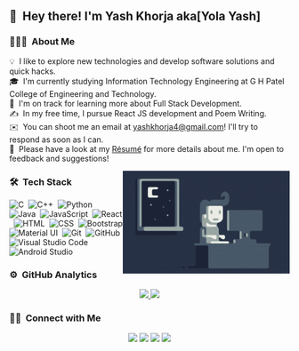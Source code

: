 ## 👋 &nbsp;Hey there! I'm Yash Khorja aka[Yola Yash]

### 👨🏻‍💻 &nbsp;About Me

💡 &nbsp;I like to explore new technologies and develop software solutions and quick hacks.\
🎓 &nbsp;I'm currently studying Information Technology Engineering at G H Patel College of Engineering and Technology.\
🌱 &nbsp;I'm on track for learning more about Full Stack Development.\
✍️ &nbsp;In my free time, I pursue React JS development and Poem Writing.\
✉️ &nbsp;You can shoot me an email at yashkhorja4@gmail.com! I'll try to respond as soon as I can.\
📄 &nbsp;Please have a look at my [Résumé](https://bit.ly/3fH0Huy) for more details about me. I'm open to feedback and suggestions!

<img alt="Night Coding" src="https://raw.githubusercontent.com/AVS1508/AVS1508/master/assets/Night-Coding.gif" align="right"/>

### 🛠 &nbsp;Tech Stack

![C](https://img.shields.io/badge/-C-333333?style=flat&logo=C&logoColor=A8B9CC)&nbsp;
![C++](https://img.shields.io/badge/-C++-333333?style=flat&logo=C%2B%2B&logoColor=00599C)&nbsp;
![Python](https://img.shields.io/badge/-Python-333333?style=flat&logo=python)&nbsp;
![Java](https://img.shields.io/badge/-Java-333333?style=flat&logo=Java&logoColor=FFA518)&nbsp;
![JavaScript](https://img.shields.io/badge/-JavaScript-333333?style=flat&logo=javascript)&nbsp;
![React](https://img.shields.io/badge/-React-333333?style=flat&logo=react)&nbsp;
![HTML](https://img.shields.io/badge/-HTML-333333?style=flat&logo=HTML5)&nbsp;
![CSS](https://img.shields.io/badge/-CSS-333333?style=flat&logo=CSS3&logoColor=1572B6)&nbsp;
![Bootstrap](https://img.shields.io/badge/-Bootstrap-333333?style=flat&logo=bootstrap&logoColor=563D7C)\
![Material UI](https://img.shields.io/badge/-Material%20UI-333333?style=flat&logo=material-ui&logoColor=blue)&nbsp;
![Git](https://img.shields.io/badge/-Git-333333?style=flat&logo=git)&nbsp;
![GitHub](https://img.shields.io/badge/-GitHub-333333?style=flat&logo=github)&nbsp;
![Visual Studio Code](https://img.shields.io/badge/-Visual%20Studio%20Code-333333?style=flat&logo=visual-studio-code&logoColor=007ACC)&nbsp;
![Android Studio](https://img.shields.io/badge/-Android%20Studio-333333?style=flat&logo=android-studio)&nbsp;


### ⚙️ &nbsp;GitHub Analytics

<p align="center">
<a href="https://github.com/Yola21">
  <img height="180em" src="https://github-readme-stats-eight-theta.vercel.app/api?username=Yola21&show_icons=true&theme=react&include_all_commits=true&count_private=true"/>
  <img height="180em" src="https://github-readme-stats-eight-theta.vercel.app/api/top-langs/?username=Yola21&layout=compact&langs_count=8&theme=react"/>
</a>
</p>

### 🤝🏻 &nbsp;Connect with Me

<p align="center">
<!-- <a href="https://www.adityavsingh.com"><img src="https://img.shields.io/badge/-adityavsingh.com-3423A6?style=flat-square&logo=Google-Chrome&logoColor=white"/></a> -->
<a href="https://linkedin.com/in/yash-khorja"><img src="https://img.shields.io/badge/-Yash%20Khorja-0077B5?style=flat-square&logo=Linkedin&logoColor=white"/></a>
<a href="mailto:yashkhorja4@gmail.com"><img src="https://img.shields.io/badge/-yashkhorja4@gmail.com-D14836?style=flat-square&logo=Gmail&logoColor=white"/></a>
<a href="https://instagram.com/yola_yash"><img src="https://img.shields.io/badge/-@yola_yash__-E4405F?style=flat-square&logo=Instagram&logoColor=white"/></a>
<a href="https://facebook.com/YolaYash08"><img src="https://img.shields.io/badge/-@YolaYash08-1877F2?style=flat-square&logo=Facebook&logoColor=white"/></a>
</p>